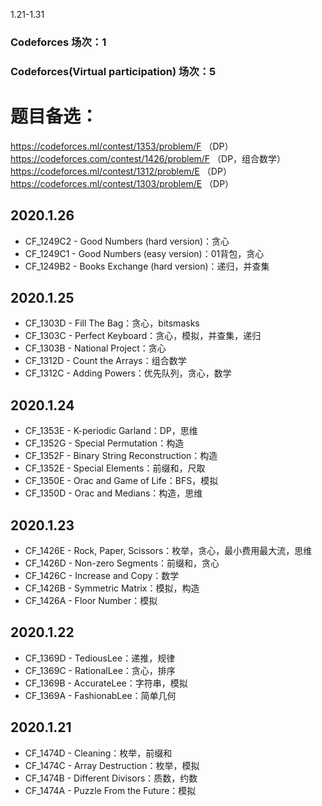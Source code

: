 1.21-1.31
### Codeforces 场次：1
### Codeforces(Virtual participation) 场次：5

# 题目备选：
https://codeforces.ml/contest/1353/problem/F （DP）
https://codeforces.com/contest/1426/problem/F （DP，组合数学）
https://codeforces.ml/contest/1312/problem/E  （DP）
https://codeforces.ml/contest/1303/problem/E  （DP）

## 2020.1.26
- CF_1249C2 - Good Numbers (hard version)：贪心
- CF_1249C1 - Good Numbers (easy version)：01背包，贪心
- CF_1249B2 - Books Exchange (hard version)：递归，并查集

## 2020.1.25
- CF_1303D - Fill The Bag：贪心，bitsmasks
- CF_1303C - Perfect Keyboard：贪心，模拟，并查集，递归
- CF_1303B - National Project：贪心
- CF_1312D - Count the Arrays：组合数学
- CF_1312C - Adding Powers：优先队列，贪心，数学

## 2020.1.24
- CF_1353E - K-periodic Garland：DP，思维
- CF_1352G - Special Permutation：构造
- CF_1352F - Binary String Reconstruction：构造
- CF_1352E - Special Elements：前缀和，尺取
- CF_1350E - Orac and Game of Life：BFS，模拟
- CF_1350D - Orac and Medians：构造，思维

## 2020.1.23
- CF_1426E - Rock, Paper, Scissors：枚举，贪心，最小费用最大流，思维
- CF_1426D - Non-zero Segments：前缀和，贪心
- CF_1426C - Increase and Copy：数学
- CF_1426B - Symmetric Matrix：模拟，构造
- CF_1426A - Floor Number：模拟

## 2020.1.22
- CF_1369D - TediousLee：递推，规律
- CF_1369C - RationalLee：贪心，排序
- CF_1369B - AccurateLee：字符串，模拟
- CF_1369A - FashionabLee：简单几何

## 2020.1.21
- CF_1474D - Cleaning：枚举，前缀和
- CF_1474C - Array Destruction：枚举，模拟
- CF_1474B - Different Divisors：质数，约数
- CF_1474A - Puzzle From the Future：模拟
